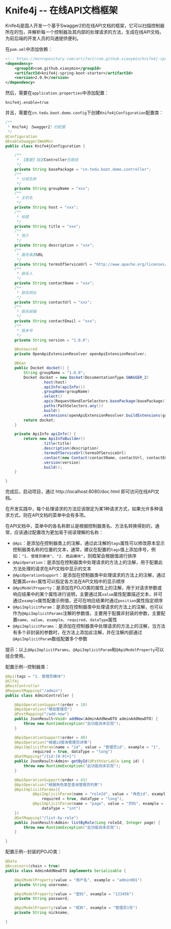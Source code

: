 # Knife4j -- 在线API文档框架

Knife4j是国人开发一个基于Swagger2的在线API文档的框架，它可以扫描控制器所在的包，并解析每一个控制器及其内部的处理请求的方法，生成在线API文档，为前后端的开发人员的沟通提供便利。

在`pom.xml`中添加依赖：

```xml
<!-- https://mvnrepository.com/artifact/com.github.xiaoymin/knife4j-spring-boot-starter -->
<dependency>
    <groupId>com.github.xiaoymin</groupId>
    <artifactId>knife4j-spring-boot-starter</artifactId>
    <version>2.0.9</version>
</dependency>
```

然后，需要在`application.properties`中添加配置：

```
knife4j.enable=true
```

并且，需要在`cn.tedu.boot.demo.config`下创建`Knife4jConfiguration`配置类：

```java
/**
 * Knife4j（Swagger2）的配置
 */
@Configuration
@EnableSwagger2WebMvc
public class Knife4jConfiguration {

    /**
     * 【重要】指定Controller包路径
     */
    private String basePackage = "cn.tedu.boot.demo.controller";
    /**
     * 分组名称
     */
    private String groupName = "xxx";
    /**
     * 主机名
     */
    private String host = "xxx";
    /**
     * 标题
     */
    private String title = "xxx";
    /**
     * 简介
     */
    private String description = "xxx";
    /**
     * 服务条款URL
     */
    private String termsOfServiceUrl = "http://www.apache.org/licenses/LICENSE-2.0";
    /**
     * 联系人
     */
    private String contactName = "xxx";
    /**
     * 联系网址
     */
    private String contactUrl = "xxx";
    /**
     * 联系邮箱
     */
    private String contactEmail = "xxx";
    /**
     * 版本号
     */
    private String version = "1.0.0";

    @Autowired
    private OpenApiExtensionResolver openApiExtensionResolver;

    @Bean
    public Docket docket() {
        String groupName = "1.0.0";
        Docket docket = new Docket(DocumentationType.SWAGGER_2)
                .host(host)
                .apiInfo(apiInfo())
                .groupName(groupName)
                .select()
                .apis(RequestHandlerSelectors.basePackage(basePackage))
                .paths(PathSelectors.any())
                .build()
                .extensions(openApiExtensionResolver.buildExtensions(groupName));
        return docket;
    }

    private ApiInfo apiInfo() {
        return new ApiInfoBuilder()
                .title(title)
                .description(description)
                .termsOfServiceUrl(termsOfServiceUrl)
                .contact(new Contact(contactName, contactUrl, contactEmail))
                .version(version)
                .build();
    }

}
```

完成后，启动项目，通过 http://localhost:8080/doc.html 即可访问在线API文档。

在开发实践中，每个处理请求的方法应该限定为某1种请求方式，如果允许多种请求方式，则在API文档的菜单中会有多项。

在API文档中，菜单中的各名称默认是根据控制器类名、方法名转换得到的，通常，应该通过配置改为更加易于阅读理解的名称：

- `@Api`：是添加在控制器类上的注解，通过此注解的`tags`属性可以修改原本显示控制器类名称的位置的文本，通常，建议在配置的`tags`值上添加序号，例如：`"1. 管理员模块"`、`"2. 商品模块"`，则框架会根据值进行排序
- `@ApiOperation`：是添加在控制器类中处理请求的方法上的注解，用于配置此方法处理的请求在API文档中显示的文本
- `@ApiOperationSupport`：是添加在控制器类中处理请求的方法上的注解，通过配置其`order`属性可以指定各方法在API文档中的显示顺序
- `@ApiModelProperty`：是添加在POJO类的属性上的注解，用于对请求参数或响应结果中的某个属性进行说明，主要通过其`value`属性配置描述文本，并可通过`example`属性配置示例值，还可在响应结果时通过`position`属性指定顺序
- `@ApiImplicitParam`：是添加在控制器类中处理请求的方法上的注解，也可以作为`@ApiImplicitParams`注解的参数值，主要用于配置非封装的参数，主要配置`name`、`value`、`example`、`required`、`dataType`属性
- `@ApiImplicitParams`：是添加在控制器类中处理请求的方法上的注解，当方法有多个非封装的参数时，在方法上添加此注解，并在注解内部通过`@ApiImplicitParam`数组配置多个参数

提示：以上`@ApiImplicitParams`、`@ApiImplicitParam`和`@ApiModelProperty`可以组合使用。

配置示例--控制器类：

```java
@Api(tags = "1. 管理员模块")
@Slf4j
@RestController
@RequestMapping("/admin")
public class AdminController {

    @ApiOperationSupport(order = 10)
    @ApiOperation("增加管理员")
    @PostMapping("/add-new")
    public JsonResult<Void> addNew(AdminAddNewDTO adminAddNewDTO) {
        throw new RuntimeException("此功能尚未实现");
    }

    @ApiOperationSupport(order = 40)
    @ApiOperation("根据id查询管理员详情")
    @ApiImplicitParam(name = "id", value = "管理员id", example = "1",
            required = true, dataType = "long")
    @GetMapping("/{id:[0-9]+}")
    public JsonResult<Admin> getById(@PathVariable Long id) {
        throw new RuntimeException("此功能尚未实现");
    }

    @ApiOperationSupport(order = 41)
    @ApiOperation("根据角色类型查询管理员列表")
    @ApiImplicitParams({
            @ApiImplicitParam(name = "roleId", value = "角色id", example = "1",
                required = true, dataType = "long"),
            @ApiImplicitParam(name = "page", value = "页码", example = "1",
                dataType = "int")
    })
    @GetMapping("/list-by-role")
    public JsonResult<Admin> listByRole(Long roleId, Integer page) {
        throw new RuntimeException("此功能尚未实现");
    }

}
```

配置示例--封装的POJO类：

```java
@Data
@Accessors(chain = true)
public class AdminAddNewDTO implements Serializable {

    @ApiModelProperty(value = "用户名", example = "admin001")
    private String username;

    @ApiModelProperty(value = "密码", example = "123456")
    private String password;

    @ApiModelProperty(value = "昵称", example = "管理员1号")
    private String nickname;

}
```
